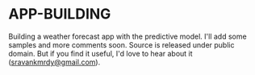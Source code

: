 # APP-BUILDING
Building a weather forecast app with the predictive model.
I'll add some samples and more comments soon.
Source is released under public domain. But if you find it useful, I'd love to hear about it (sravankmrdy@gmail.com).
